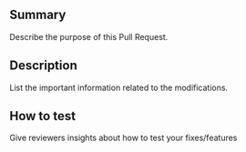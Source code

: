 ## Summary

Describe the purpose of this Pull Request.

## Description

List the important information related to the modifications.

## How to test

Give reviewers insights about how to test your fixes/features